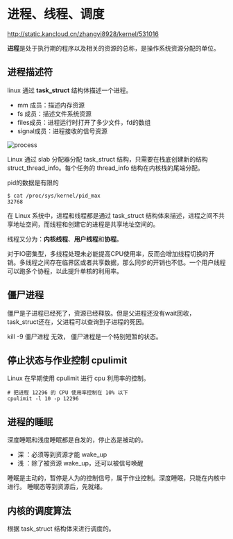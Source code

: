 # 进程、线程、调度

http://static.kancloud.cn/zhangyi8928/kernel/531016


**进程**是处于执行期的程序以及相关的资源的总称，是操作系统资源分配的单位。

## 进程描述符
linux 通过 **task_struct** 结构体描述一个进程。

- mm 成员：描述内存资源
- fs 成员：描述文件系统资源
- files成员：进程运行时打开了多少文件，fd的数组
- signal成员：进程接收的信号资源

![process](/assets/img/linux/process.png)


Linux 通过 slab 分配器分配 task_struct 结构，只需要在栈底创建新的结构 struct_thread_info。每个任务的 thread_info 结构在内核栈的尾端分配。

pid的数据是有限的

```
$ cat /proc/sys/kernel/pid_max
32768
```

在 Linux 系统中，进程和线程都是通过 task_struct 结构体来描述，进程之间不共享地址空间，而线程和创建它的进程是共享地址空间的。

线程又分为：**内核线程**、**用户线程**和**协程**。


对于IO密集型，多线程处理未必能提高CPU使用率，反而会增加线程切换的开销。多线程之间存在临界区或者共享数据，那么同步的开销也不低。一个用户线程可以跑多个协程，以此提升单核的利用率。


## 僵尸进程
僵尸是子进程已经死了，资源已经释放。但是父进程还没有wait回收，task_struct还在，父进程可以查询到子进程的死因。

kill -9 僵尸进程  无效， 僵尸进程是一个特别短暂的状态。

## 停止状态与作业控制 cpulimit
Linux 在早期使用 cpulimit 进行 cpu 利用率的控制。
```
# 把进程 12296 的 CPU 使用率控制在 10% 以下
cpulimit -l 10 -p 12296
```

## 进程的睡眠
深度睡眠和浅度睡眠都是自发的，停止态是被动的。

- 深 ：必须等到资源才能 wake_up
- 浅 ：除了被资源 wake_up，还可以被信号唤醒

睡眠是主动的，暂停是人为的控制信号，属于作业控制。深度睡眠，只能在内核中进行。
睡眠态等到资源后，先就绪。


## 内核的调度算法
根据 task_struct 结构体来进行调度的。

